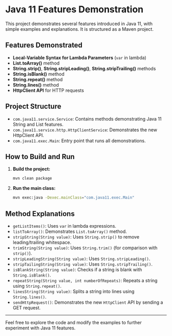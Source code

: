 # Java 11 Features Demonstration

This project demonstrates several features introduced in Java 11, with simple examples and explanations. It is structured as a Maven project.

## Features Demonstrated

- **Local-Variable Syntax for Lambda Parameters** (`var` in lambda)
- **List.toArray()** method
- **String.strip()**, **String.stripLeading()**, **String.stripTrailing()** methods
- **String.isBlank()** method
- **String.repeat()** method
- **String.lines()** method
- **HttpClient API** for HTTP requests

## Project Structure

- `com.java11.service.Service`: Contains methods demonstrating Java 11 String and List features.
- `com.java11.service.http.HttpClientService`: Demonstrates the new HttpClient API.
- `com.java11.exec.Main`: Entry point that runs all demonstrations.

## How to Build and Run

1. **Build the project:**
   ```sh
   mvn clean package
   ```
2. **Run the main class:**
   ```sh
   mvn exec:java -Dexec.mainClass="com.java11.exec.Main"
   ```

## Method Explanations

- `getListItems()`: Uses `var` in lambda expressions.
- `listToArray()`: Demonstrates `List.toArray()` method.
- `stripString(String value)`: Uses `String.strip()` to remove leading/trailing whitespace.
- `trimString(String value)`: Uses `String.trim()` (for comparison with `strip()`).
- `stripLeadingString(String value)`: Uses `String.stripLeading()`.
- `stripTailingString(String value)`: Uses `String.stripTrailing()`.
- `isBlankString(String value)`: Checks if a string is blank with `String.isBlank()`.
- `repeatString(String value, int numberOfRepeats)`: Repeats a string using `String.repeat()`.
- `linesString(String value)`: Splits a string into lines using `String.lines()`.
- `sendHttpRequest()`: Demonstrates the new `HttpClient` API by sending a GET request.

---

Feel free to explore the code and modify the examples to further experiment with Java 11 features.
